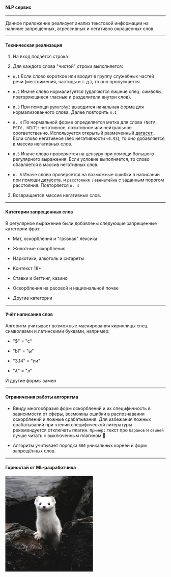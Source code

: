 #### NLP сервис

-------

Данное приложение реализует анализ текстовой информации на наличие запрещённых, агрессивных и негативно окрашенных слов.

-------

#### Техническая реализация

1. На вход подаётся строка

2. Для каждого слова "чистой" строки выполняется:

* ```п.1``` Если слово короткое или входит в группу служебных частей речи (местоимения, частицы и т. д.), то оно пропускается.

* ```п.2``` Иначе слово нормализуется (удаляются лишние спец. символы, повторяющиеся гласные и разделители внутри слов).

* ```п.3``` При помощи ```pymorphy3``` выводится начальная форма для нормализованного слова. Далее повторить ```п.1```

* ```п. 4``` По нормальной форме определяется метка для слова ```(NGTV, PSTV, NEUT)```: негативное, позитивное или нейтральное соответственно. Используется открытый размеченный [датасет.](https://github.com/dkulagin/kartaslov). Если слово негативное (вес негативности ```<0.93```), то оно добавляется в массив негативных слов.

* ```п.5``` Иначе слово проверяется на цензуру при помощи большого регулярного выражения. Если условие выполняется, то слово обавляется в массив негативных слов.

* ```п. 6``` Иначе слово проверяется на возможные ошибки в написании при помощи [датасета.](https://github.com/dkulagin/kartaslov/tree/master/dataset/orfo_and_typos) и ```расстояния Левенштейна``` с заданным порогом расстояния. Повторяется ```п. 4```

3. Возвращается массив негативных слов.

------

#### Категории запрещенных слов

В регулярное выражение были добавлены следующие запрещенные категории фраз:

* Мат, оскорбления и "грязная" лексика

* Животные оскорбления

* Наркотики, алкоголь и сигареты

* Контекст 18+

* Ставки и беттинг, казино

* Оскорбления на расовой и национальной почве

* Другие категории

-----

#### Учёт написания слов

Алгоритм учитывает возможные маскирования кириллицы спец. символвами и латинскими буквами, например:

* "$" = "с" 

* "bI" = "ы"

* "3.14" = "пи"

* "$\lambda$" = "л"

И другие формы замен

------
#### Ограничения работы алгоритма

* Ввиду многообразия форм оскорблений и их специфичность в зависимости от сферы, возможны ошибки в распознавании оскорблений и ложные срабатывания. Для избежания ложных срабатываний при чтении специфической литературы рекомендуется отключать плагин. ```Пример:``` текст про ```баранов``` и ```свиней``` лучше читать с выключенным плагином 🤗

* Алгоритм учитывает порядка ```600``` уникальных корней и форм запрещённых слов.

------

#### Горностай от ML-разработчика

<img src="figures/ermine.jpeg" alt="Ermine" width="275" height="300" />




